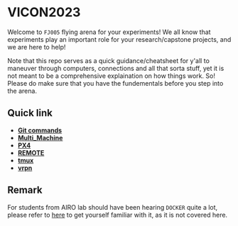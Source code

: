 # VICON2023

Welcome to ```FJ005``` flying arena for your experiments! We all know that experiments play an important role for your research/capstone projects, and we are here to help! 

Note that this repo serves as a quick guidance/cheatsheet for y'all to maneuver through computers, connections and all that sorta stuff, yet it is not meant to be a comprehensive explaination on how things work. So! Please do make sure that you have the fundementals before you step into the arena.

## Quick link
- [**Git commands**](/git/)
- [**Multi_Machine**](/multi/)
- [**PX4**](/PX4/)
- [**REMOTE**](/remote/)
- [**tmux**](/tmux/)
- [**vrpn**](/vrpn/)

## Remark
For students from AIRO lab should have been hearing ```DOCKER``` quite a lot, please refer to [here](https://github.com/HKPolyU-UAV/docker_practice) to get yourself familiar with it, as it is not covered here.